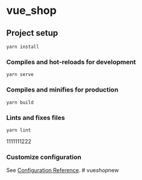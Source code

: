 # vue_shop

## Project setup
```
yarn install
```

### Compiles and hot-reloads for development
```
yarn serve
```

### Compiles and minifies for production
```
yarn build
```

### Lints and fixes files
```
yarn lint
```
1111111222
### Customize configuration
See [Configuration Reference](https://cli.vuejs.org/config/).
#   v u e _ s h o p _ n e w  
 
